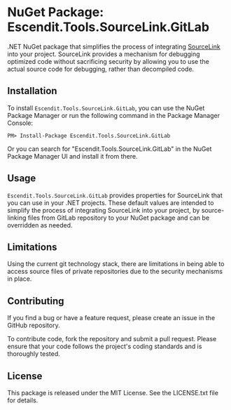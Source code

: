 # NuGet Package: Escendit.Tools.SourceLink.GitLab
.NET NuGet package
that simplifies the process of integrating [SourceLink](https://github.com/dotnet/sourcelink) into your project.
SourceLink provides a mechanism for debugging optimized code
without sacrificing security by allowing you to use the actual source code for debugging,
rather than decompiled code.

## Installation
To install `Escendit.Tools.SourceLink.GitLab`,
you can use the NuGet Package Manager or run the following command in the Package Manager Console:

```shell
PM> Install-Package Escendit.Tools.SourceLink.GitLab
```
Or you can search for "Escendit.Tools.SourceLink.GitLab"
in the NuGet Package Manager UI and install it from there.

## Usage
`Escendit.Tools.SourceLink.GitLab` provides properties for SourceLink
that you can use in your .NET projects.
These default values are intended to simplify the process of integrating SourceLink into your project,
by source-linking files from GitLab repository to your NuGet package and can be overridden as needed.

## Limitations
Using the current git technology stack, there are limitations in being able
to access source files of private repositories due to the security mechanisms in place.

## Contributing
If you find a bug or have a feature request, please create an issue in the GitHub repository.

To contribute code, fork the repository and submit a pull request.
Please ensure that your code follows the project's coding standards and is thoroughly tested.

## License
This package is released under the MIT License. See the LICENSE.txt file for details.

